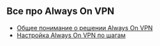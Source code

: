 ## Все про Always On VPN

* [Общее понимание о решении Always On VPN](./overview)
* [Настройка Always On VPN по шагам](./step-by-step)